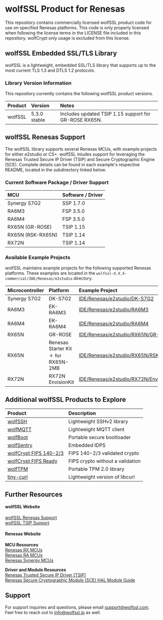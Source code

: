 # wolfSSL Product for Renesas

This repository contains commercially licensed wolfSSL product code for use on
specified Renesas platforms. This code is only properly licensed when following
the license terms in the LICENSE file included in this repository. wolfCrypt
only usage is excluded from this license.

## wolfSSL Embedded SSL/TLS Library

wolfSSL is a lightweight, embedded SSL/TLS library that supports up to the most
current TLS 1.3 and DTLS 1.2 protocols.

### Library Version Information

This repository currently contains the following wolfSSL product versions.

|Product|Version|Notes|
|:--|:--|:--|
|wolfSSL|5.3.0 stable|Includes updated TSIP 1.15 support for GR-ROSE RX65N.|

## wolfSSL Renesas Support

The wolfSSL library supports several Renesas MCUs, with example projects for
either e2studio or CS+. wolfSSL inludes support for leveraging the Renesas
Trusted Secure IP Driver (TSIP) and Secure Cryptographic Engine (SCE).
Complete details can be found in each example's respective README, located
in the subdirectory linked below.

### Current Software Package / Driver Support

|MCU|Software / Driver|
|:--|:--|
|Synergy S7G2|SSP 1.7.0|
|RA6M3|FSP 3.5.0|
|RA6M4|FSP 3.5.0|
|RX65N (GR-ROSE)|TSIP 1.15|
|RX65N (RSK-RX65N)|TSIP 1.14|
|RX72N|TSIP 1.14|

### Available Example Projects

wolfSSL maintains example projects for the following supported Renesas
platforms. These examples are located in the ```wolfssl-X.X.X-commercial/IDE/Renesas/e2studio```
directory.

|Microcontroller|Platform|Example Project|
|:--|:--|:--|
|Synergy S7G2|DK-S7G2|[IDE/Renesas/e2studio/DK-S7G2](./wolfssl-5.3.0-commercial/IDE/Renesas/e2studio/DK-S7G2)|
|RA6M3|EK-RA6M3|[IDE/Renesas/e2studio/RA6M3](./wolfssl-5.3.0-commercial/IDE/Renesas/e2studio/RA6M3)|
|RA6M4|EK-RA6M4|[IDE/Renesas/e2studio/RA6M4](./wolfssl-5.3.0-commercial/IDE/Renesas/e2studio/RA6M4)|
|RX65N|GR-ROSE|[IDE/Renesas/e2studio/RX65N/GR-ROSE](./wolfssl-5.3.0-commercial/IDE/Renesas/e2studio/RX65N/GR-ROSE)|
|RX65N|Renesas Starter Kit＋ for RX65N-2MB|[IDE/Renesas/e2studio/RX65N/RSK](./wolfssl-5.3.0-commercial/IDE/Renesas/e2studio/RX65N/RSK)|
|RX72N|RX72N EnvisionKit|[IDE/Renesas/e2studio/RX72N/EnvisionKit](./wolfssl-5.3.0-commercial/IDE/Renesas/e2studio/RX72N/EnvisionKit)|

## Additional wolfSSL Products to Explore

|Product|Description|
|:--|:--|
|[wolfSSH](https://www.wolfssl.com/products/wolfssh/)|Lightweight SSHv2 library
|[wolfMQTT](https://www.wolfssl.com/products/wolfmqtt/)|Lightweight MQTT client
|[wolfBoot](https://www.wolfssl.com/products/wolfboot/)|Portable secure bootloader
|[wolfSentry](https://www.wolfssl.com/products/wolfsentry/)|Embedded IDPS
|[wolfCrypt FIPS 140-2/3](https://www.wolfssl.com/license/fips/)|FIPS 140-2/3 validated crypto
|[wolfCrypt FIPS Ready](https://www.wolfssl.com/license/fips/)|FIPS crypto without a validation
|[wolfTPM](https://www.wolfssl.com/products/wolftpm/)|Portable TPM 2.0 library
|[tiny-curl](https://www.wolfssl.com/products/curl/#panel-34394-3-0-0)|Lightweight version of libcurl

## Further Resources

#### wolfSSL Website
[wolfSSL Renesas Support](https://www.wolfssl.com/docs/renesas/) \
[wolfSSL TSIP Support](https://www.wolfssl.com/docs/wolfssl-renesas-tsip/)

#### Renesas Website

**MCU Resources**\
[Renesas RX MCUs](https://www.renesas.com/us/en/products/microcontrollers-microprocessors/rx-32-bit-performance-efficiency-mcus) \
[Renesas RA MCUs](https://www.renesas.com/us/en/products/microcontrollers-microprocessors/ra-cortex-m-mcus) \
[Renesas Synergy MCUs](https://www.renesas.com/us/en/products/microcontrollers-microprocessors/renesas-synergy-platform-mcus)

**Driver and Module Resources**\
[Renesas Trusted Secure IP Driver (TSIP)](https://www.renesas.com/us/en/software-tool/trusted-secure-ip-driver) \
[Renesas Secure Cryptographic Module (SCE) HAL Module Guide](https://www.renesas.com/us/en/document/apn/sce-hal-module-guide-application-project)

## Support

For support inquiries and questions, please email support@wolfssl.com. Feel free to reach out to info@wolfssl.jp as well.

